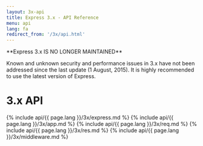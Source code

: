 ```yaml
---
layout: 3x-api
title: Express 3.x - API Reference
menu: api
lang: fa
redirect_from: '/3x/api.html'
---
```


<div id="api-doc" markdown="1">

  <div class="doc-box doc-warn" markdown="1">
  **Express 3.x IS NO LONGER MAINTAINED**

Known and unknown security and performance issues in 3.x have not been addressed since the last update (1 August, 2015). It is highly recommended to use the latest version of Express.

  </div>

  <h1>3.x API</h1>

{% include api/{{ page.lang }}/3x/express.md %}
{% include api/{{ page.lang }}/3x/app.md %}
{% include api/{{ page.lang }}/3x/req.md %}
{% include api/{{ page.lang }}/3x/res.md %}
{% include api/{{ page.lang }}/3x/middleware.md %}

</div>
